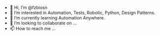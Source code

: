 - 👋 Hi, I’m @fzbiosn
- 👀 I’m interested in Automation, Tests, Robotic, Python, Design Patterns.
- 🌱 I’m currently learning Automation Anywhere.
- 💞️ I’m looking to collaborate on ...
- 📫 How to reach me ...

<!---
fzbiosn/fzbiosn is a ✨ special ✨ repository because its `README.md` (this file) appears on your GitHub profile.
You can click the Preview link to take a look at your changes.
--->

